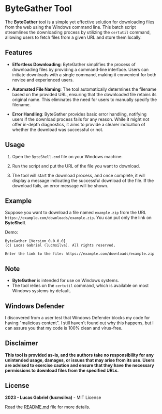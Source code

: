 # ByteGather Tool
The **ByteGather** tool is a simple yet effective solution for downloading files from the web using the Windows command line. This batch script streamlines the downloading process by utilizing the ```certutil``` command, allowing users to fetch files from a given URL and store them locally.

## Features
- **Effortless Downloading**: ByteGather simplifies the process of downloading files by providing a command-line interface. Users can initiate downloads with a single command, making it convenient for both novice and experienced users.

- **Automated File Naming**: The tool automatically determines the filename based on the provided URL, ensuring that the downloaded file retains its original name. This eliminates the need for users to manually specify the filename.

- **Error Handling**: ByteGather provides basic error handling, notifying users if the download process fails for any reason. While it might not offer in-depth diagnostics, it aims to provide a clearer indication of whether the download was successful or not.

## Usage
1. Open the ```ByteShell.cmd``` file on your Windows machine.

2. Run the script and put the URL of the file you want to download.

3. The tool will start the download process, and once complete, it will display a message indicating the successful download of the file. If the download fails, an error message will be shown.

## Example
Suppose you want to download a file named ```example.zip``` from the URL ```https://example.com/downloads/example.zip```. You can put only the link on **ByteShell**.

Demo:
```
ByteGather [Version 0.0.0.0]
(c) Lucas Gabriel (lucmsilva). All rights reserved.

Enter the link to the file: https://example.com/downloads/example.zip
```

## Note
- **ByteGather** is intended for use on Windows systems.
- The tool relies on the ```certutil``` command, which is available on most Windows systems by default.

## Windows Defender
I discovered from a user test that Windows Defender blocks my code for having "malicious content". I still haven't found out why this happens, but I can assure you that my code is 100% clean and virus-free.

## Disclaimer
**This tool is provided as-is, and the authors take no responsibility for any unintended usage, damages, or issues that may arise from its use. Users are advised to exercise caution and ensure that they have the necessary permissions to download files from the specified URLs.**

## License
**2023 - Lucas Gabriel (lucmsilva)** - MIT License

Read the [README.md](https://github.com/lucmsilva651/bytegather?tab=MIT-1-ov-file#readme) file for more details.